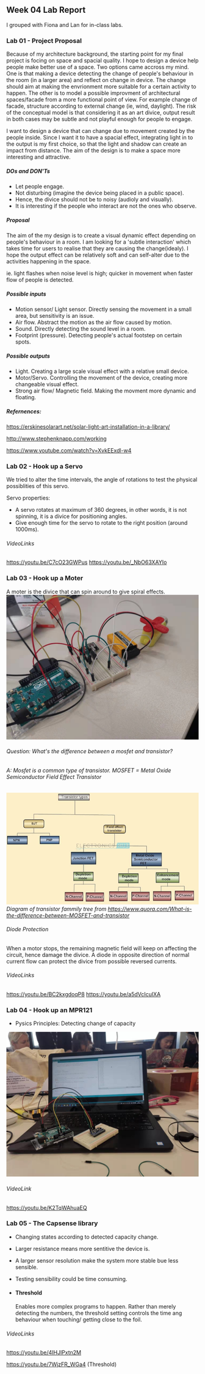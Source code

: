 ## Week 04 Lab Report

I grouped with Fiona and Lan for in-class labs.


### Lab 01 - Project Proposal

Because of my architecture background, the starting point for my final project is focing on space and spacial quality. I hope to design a device help people make better use of a space. Two options came accross my mind. One is that making a device detecting the change of people's behaviour in the room (in a larger area) and reflect on change in device. The change should aim at making the envrionment more suitable for a certain activity to happen. The other is to model a possible improvment of architectural spaces/facade from a more functional point of view. For example change of facade, structure according to external change (ie, wind, daylight). The risk of the conceptual model is that considering it as an art divice, output result in both cases may be subtle and not playful enough for people to engage.

I want to design a device that can change due to  movement created by the people inside. Since I want it to have a spacial effect, integrating light in to the output is my first choice, so that the light and shadow can create an impact from distance. The aim of the design is to make a space more interesting and attractive.

##### DOs and DON'Ts
- Let people engage.
- Not disturbing (imagine the device being placed in a public space).
- Hence, the divice should not be to noisy (audioly and visually).
- It is interesting if the people who interact are not the ones who observe.


##### Proposal

The aim of the my design is to create a visual dynamic effect depending on people's behaviour in a room. I am looking for a 'subtle interaction' which takes time for users to realise that they are causing the change(idealy). I hope the output effect can be relatively soft and can self-alter due to the activities happening in the space.

ie. light flashes when noise level is high; quicker in movement when faster flow of people is detected.

##### Possible inputs
- Motion sensor/ Light sensor. Directly sensing the movement in a small area, but sensitivity is an issue.
- Air flow. Abstract the motion as the air flow caused by motion.
- Sound. Directly detecting the sound level in a room.
- Footprint (pressure). Detecting people's actual footstep on certain spots.


##### Possible outputs
- Light. Creating a large scale visual effect with a relative small device.
- Motor/Servo. Controlling the movement of the device, creating more changeable visual effect.
- Strong air flow/ Magnetic field. Making the movment more dynamic and floating.





##### Refernences:

https://erskinesolarart.net/solar-light-art-installation-in-a-library/

http://www.stephenknapp.com/working

https://www.youtube.com/watch?v=XvkEExdl-w4


### Lab 02 - Hook up a Servo

We tried to alter the time intervals, the angle of rotations to test the physical possiblities of this servo.

Servo properties:

- A servo rotates at maximum of 360 degrees, in other words, it is not spinning, it is a divice for positioning angles.
- Give enough time for the servo to rotate to the right position (around 1000ms).


###### VideoLinks 

https://youtu.be/C7cO23GWPus
https://youtu.be/_NbO63XAYIo


### Lab 03 - Hook up a Moter

A moter is the divice that can spin around to give spiral effects. 
![LabPhoto](IMG_7354.JPG)

###### Question: What's the difference between a mosfet and transistor?
###### A: Mosfet is a common type of transistor. MOSFET = Metal Oxide Semiconductor Field Effect Transistor

![diagram](referenceDiagram.jpeg)*Diagram of transistor fammily tree from https://www.quora.com/What-is-the-difference-between-MOSFET-and-transistor*

###### Diode Protection

When a motor stops, the remaining magnetic field will keep on affecting the circuit, hence damage the divice. A diode in opposite direction of normal current flow can protect the divice from possible reversed currents.

###### VideoLinks

https://youtu.be/BC2kxgdoqP8
https://youtu.be/a5dVcIcuIXA


### Lab 04 - Hook up an MPR121

- Pysics Principles: Detecting change of capacity

![LabPhoto](IMG_7353.JPG)

###### VideoLink

https://youtu.be/K2TqWAhuaEQ

### Lab 05 - The Capsense library

- Changing states according to detected capacity change.
- Larger resistance means more sentitive the device is.
- A larger sensor resolution make the system more stable bue less sensible.
- Testing sensibility could be time consuming.
- #### Threshold

   Enables more complex programs to happen. Rather than merely detecting the numbers, the threshold setting controls the time ang behaviour when touching/ getting close to the foil.

###### VideoLinks
https://youtu.be/4IHJlPxtn2M

https://youtu.be/7WjzFR_WGa4
(Threshold)
